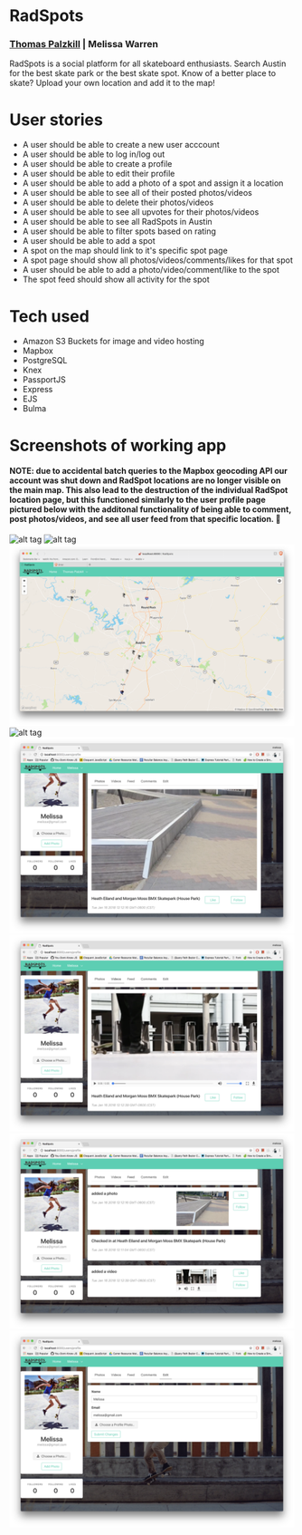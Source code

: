 # RadSpots 
### [Thomas Palzkill](https://github.com/tpalzkill) | Melissa Warren

RadSpots is a social platform for all skateboard enthusiasts. Search Austin for the best skate park or the best skate spot.  Know of a better place to skate? Upload your own location and add it to the map!

# User stories

- A user should be able to create a new user acccount
- A user should be able to log in/log out 
- A user should be able to create a profile
- A user should be able to edit their profile
- A user should be able to add a photo of a spot and assign it a location
- A user should be able to see all of their posted photos/videos
- A user should be able to delete their photos/videos
- A user should be able to see all upvotes for their photos/videos
- A user should be able to see all RadSpots in Austin
- A user should be able to filter spots based on rating
- A user should be able to add a spot
- A spot on the map should link to it's specific spot page
- A spot page should show all photos/videos/comments/likes for that spot
- A user should be able to add a photo/video/comment/like to the spot
- The spot feed should show all activity for the spot

# Tech used 
- Amazon S3 Buckets for image and video hosting
- Mapbox
- PostgreSQL
- Knex
- PassportJS
- Express
- EJS
- Bulma

# Screenshots of working app
#### NOTE: due to accidental batch queries to the Mapbox geocoding API our account was shut down and RadSpot locations are no longer visible on the main map. This also lead to the destruction of the individual RadSpot location page, but this functioned similarly to the user profile page pictured below with the additonal functionality of being able to comment, post photos/videos, and see all user feed from that specific location.  :poop:

![alt tag](screenshots/sign-up.png)
![alt tag](screenshots/login.png)
![alt tag](screenshots/map.png)
![alt tag](screenshots/profile.png)
![alt tag](screenshots/profile-photos.png)
![alt tag](screenshots/profile-videos.png)
![alt tag](screenshots/profile-feed.png)
![alt tag](screenshots/edit-profile.png)





